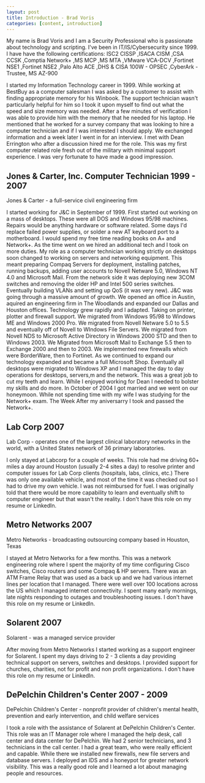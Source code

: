 ```yaml
---
layout: post
title: Introduction - Brad Voris
categories: [content, introduction]
---
```


My name is Brad Voris and I am a Security Professional who is passionate about technology and scripting. I've been in IT/IS/Cybersecurity since 1999. I have have the following certifications: ISC2 CISSP ,ISACA CISM ,CSA CCSK ,Comptia Network+ ,MS MCP ,MS MTA ,VMware VCA-DCV ,Fortinet NSE1 ,Fortinet NSE2 ,Palo Alto ACE ,DHS & CISA 100W - OPSEC ,CyberArk - Trustee, MS AZ-900

I started my Information Technology career in 1999. While working at BestBuy as a computer salesman I was asked by a customer to assist with finding appropriate memory for his Winbook. The support technician wasn't particularly helpful for him so I took it upon myself to find out what the speed and size memory was needed. After a few minutes of verification I was able to provide him with the memory that he needed for his laptop. He mentioned that he worked for a survey company that was looking to hire a computer technician and if I was interested I should apply. We exchanged information and a week later I went in for an interview. I met with Dean Errington who after a discussion hired me for the role. This was my first computer related role fresh out of the military with minimal support experience. I was very fortunate to have made a good impression.

## Jones & Carter, Inc. Computer Technician 1999 - 2007
Jones & Carter -  a full-service civil engineering firm

I started working for J&C in September of 1999. First started out working on a mass of desktops. These were all DOS and Windows 95/98 machines. Repairs would be anything hardware or software related. Some days I'd replace failed power supplies, or solder a new AT keyboard port to a motherboard. I would spend my free time reading books on A+ and Network+. As the time went on we hired an additional tech and I took on more duties. My role as a computer technician working strictly on desktops soon changed to working on servers and networking equipment. This meant preparing Compaq Servers for deployment, installing patches, running backups, adding user accounts to Novell Netware 5.0, Windows NT 4.0 and Microsoft Mail. From the network side it was deploying new 3COM switches and removing the older HP and Intel 500 series switches. Eventually building VLANs and setting up QoS (it was very new). J&C was going through a massive amount of growth. We opened an office in Austin, aquired an engineering firm in The Woodlands and expanded our Dallas and Houston offices. Technology grew rapidly and I adapted. Taking on printer, plotter and firewall support. We migrated from Windows 95/98 to Windows ME and Windows 2000 Pro. We migrated from Novell Netware 5.0 to 5.5 and eventually off of Novell to WIndows File Servers. We migrated from Novell NDS to Microsoft Active Directory in Windows 2000 STD and then to Windows 2003. We Migrated from Microsoft Mail to Exchange 5.5 then to Exchange 2000 and then to 2003. We implemented new firewalls which were BorderWare, then to Fortinet. As we continued to expand our technology expanded and became a full Microsoft Shop. Eventually all desktops were migrated to Windows XP and I managed the day to day operations for desktops, servers,m and the network. This was a great job to cut my teeth and learn. While I enjoyed working for Dean I needed to bolster my skills and do more. In October of 2004 I got married and we went on our honeymoon. While not spending time with my wife I was studying for the Network+ exam. The Week After my aniversarry I took and passed the Network+.

## Lab Corp 2007
Lab Corp -  operates one of the largest clinical laboratory networks in the world, with a United States network of 36 primary laboratories.

I only stayed at Labcorp for a couple of weeks. This role had me driving 60+ miles a day around Houston (usually 2-4 sites a day) to resolve printer and computer issues for Lab Corp clients (hospitals, labs, clinics, etc.) There was only one available vehicle, and most of the time it was checked out so I had to drive my own vehicle. I was not reimbursed for fuel. I was originally told that there would be more capability to learn and eventually shift to computer engineer but that wasn't the reality. I don't have this role on my resume or LinkedIn.

## Metro Networks 2007
Metro Networks - broadcasting outsourcing company based in Houston, Texas

I stayed at Metro Networks for a few months. This was a network engineering role where I spent the majority of my time configuring Cisco switches, Cisco routers and some Compaq & HP servers. There was an ATM Frame Relay that was used as a back up and we had various internet lines per location that I managed. There were well over 100 locations across the US which I managed internet connectivity. I spent many early mornings, late nights responding to outages and troubleshooting issues.  I don't have this role on my resume or LinkedIn.

## Solarent 2007
Solarent - was a managed service provider

After moving from Metro Networks I started working as a support engineer for Solarent. I spent my days driving to 2 - 3 clients a day providing technical support on servers, switches and desktops. I provided support for churches, charities, not for profit and non profit organizations.  I don't have this role on my resume or LinkedIn.

## DePelchin Children's Center 2007 - 2009
DePelchin Children's Center - nonprofit provider of children's mental health, prevention and early intervention, and child welfare services

I took a role with the assistance of Solarent at DePelchin Children's Center. This role was an IT Manager role where I managed the help desk, call center and data center for DePelchin. We had 2 senior technicians, and 3 technicians in the call center. I had a great team, who were really efficient and capable. While there we installed new firewalls, new file servers and database servers. I deployed an IDS and a honeypot for greater network visibility. This was a really good role and I learned a lot about managing people and resources.
